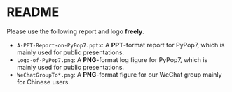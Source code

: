 # README

Please use the following report and logo **freely**.

* `A-PPT-Report-on-PyPop7.pptx`: A **PPT**-format report for PyPop7, which is mainly used for
  public presentations.
* `Logo-of-PyPop7.png`: A **PNG**-format log figure for PyPop7, which is mainly used for
  public presentations.
* `WeChatGroupTo*.png`: A **PNG**-format figure for our WeChat group mainly for Chinese
  users.
